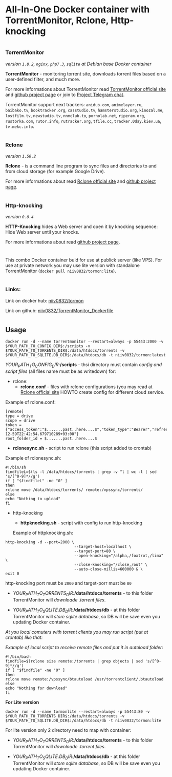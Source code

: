 # All-In-One Docker container with TorrentMonitor, Rclone, Http-knocking
#
### TorrentMonitor 
*version ``1.8.2``, ``nginx``, ``php7.3``, ``sqlite``* _at Debian base Docker container_ 

**TorrentMonitor** - monitoring torrent site, downloads torrent files based on a user-defined filter, and much more.

For more informations about TorrentMonitor read <a href="http://www.tormon.ru">TorrentMonitor official site</a> and <a href="https://github.com/ElizarovEugene/TorrentMonitor">github project page</a> or join to <a href="https://t.me/joinchat/DFRbKQvV_FQA8TatJjlWRw">Project Telegram chat</a>.

TorrentMonitor support next trackers:
`anidub.com`, `animelayer.ru`, `baibako.tv`, `booktracker.org`, `casstudio.tv`, `hamsterstudio.org`, `kinozal.me`, `lostfilm.tv`, `newstudio.tv`, `nnmclub.to`, `pornolab.net`, `riperam.org`, `rustorka.com`, `rutor.info`, `rutracker.org`, `tfile.cc`, `tracker.0day.kiev.ua`, `tv.mekc.info`. 
#
### Rclone 
*version ``1.50.2``*

**Rclone** - is a command line program to sync files and directories to and from cloud storage (for example Google Drive).

For more informations about read <a href="https://rclone.org">Rclone official site</a> and <a href="https://github.com/rclone/rclone">github project page</a>. 
#
### Http-knocking 
*version ``0.8.4``*

**HTTP-Knocking** hides a Web server and open it by knocking sequence: Hide Web server until your knocks.

For more informations about read <a href="https://github.com/nwtgck/http-knocking">github project page</a>. 
#

This combo Docker container buid for use at publick server (like VPS). For use at private network you may use lite version with standalone TorrentMonitor (```docker pull niiv0832/tormon:lite```).

#
### Links:
Link on docker hub: <a href="https://hub.docker.com/r/niiv0832/tormon">niiv0832/tormon</a>

Link on github: <a href="https://www.github.com/niiv0832/TorrentMonitor_Dockerfile">niiv0832/TorrentMonitor_Dockerfile</a>

#

## Usage

```shell
docker run -d --name torrentmonitor --restart=always -p 55443:2000 -v $YOUR_PATH_TO_CONFIG_DIR$:/scripts -v $YOUR_PATH_TO_TORRENTS_DIR$:/data/htdocs/torrents -v $YOUR_PATH_TO_SQLITE.DB_DIR$:/data/htdocs/db -t niiv0832/tormon:latest
```
_$YOUR_PATH_TO_CONFIG_DIR$_:**/scripts** - thsi directory must contain _config and script files_ (all files name must be as writedown) for:
* rclone: 
  * __rclone.conf__ - files with rclone configurations (you may read at <a href="https://rclone.org">Rclone official site</a> HOWTO create config for different cloud service.

Example of rclone.conf:
```
[remote]
type = drive
scope = drive
token = {"access_token":"$.......past..here....$","token_type":"Bearer","refresh_token":"$.......past..here....$","expiry":"2100-12-59T22:42:54.679710289+03:00"}
root_folder_id = $.......past..here....$
```
  * __rclonesync.sh__ - script to run rclone (this script added to crontab)
  
  Example of rclonesync.sh:
```
#!/bin/sh
findfileL=$(ls -l /data/htdocs/torrents | grep -v ^l | wc -l | sed 's/[^0-9]*//g')
if [ "$findfileL" -ne "0" ]
then
rclone move /data/htdocs/torrents/ remote:/vpssync/torrents/
else
echo "Nothing to upload"
fi
```
  
* http-knocking
  * __httpknocking.sh__ - script with config to run http-knocking
  
  Example of httpknocking.sh:
```
http-knocking -d --port=2000 \
                              --target-host=localhost \
                              --target-port=80 \
                              --open-knocking="/alpha,/foxtrot,/lima" \
                              --close-knocking="/close,/out" \
                              --auto-close-millis=600000 & \ 
exit 0
```
  http-knocking port must be ``2000`` and target-porr must be ``80``

* _$YOUR_PATH_TO_TORRENTS_DIR$_:**/data/htdocs/torrents** - to this folder TorrentMonitor will *downloade .torrent files*.

* _$YOUR_PATH_TO_SQLITE.DB_DIR$_:**/data/htdocs/db** - at this folder TorrentMonitor will *store sqlite database*, so DB will be save even you updating Docker container.    

_At you local comuters with torrent clients you may run script (put at crontab) like that:_

_Example of local script to receive remote files and put it in autoload folder:_
```
#!/bin/bash
findfile=$(rclone size remote:/torrents | grep objects | sed 's/[^0-9]*//g')
if [ "$findfile" -ne "0" ]
then
rclone move remote:/vpssync/btautoload /usr/torrentclient/.btautoload
else
echo "Nothing for download"
fi
```

**For Lite version**

```shell
docker run -d --name tormonlite --restart=always -p 55443:80 -v $YOUR_PATH_TO_TORRENTS_DIR$:/data/htdocs/torrents -v $YOUR_PATH_TO_SQLITE.DB_DIR$:/data/htdocs/db -t niiv0832/tormon:lite
```
For lite version only 2 directory need to map with container:

* _$YOUR_PATH_TO_TORRENTS_DIR$_:**/data/htdocs/torrents** - to this folder TorrentMonitor will *downloade .torrent files*.

* _$YOUR_PATH_TO_SQLITE.DB_DIR$_:**/data/htdocs/db** - at this folder TorrentMonitor will *store sqlite database*, so DB will be save even you updating Docker container.   
